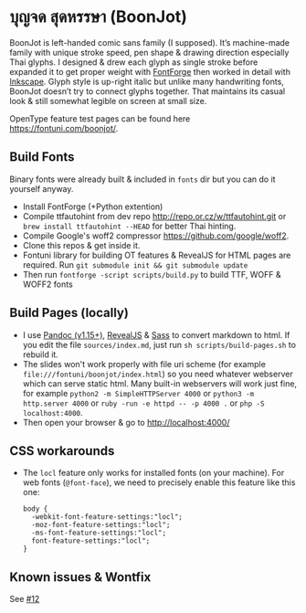 # บุญจด สุดหรรษา (BoonJot)

BoonJot is left-handed comic sans family (I supposed). It’s machine-made family with unique stroke speed, pen shape & drawing direction especially Thai glyphs. I designed & drew each glyph as single stroke before expanded it to get proper weight with [FontForge](http://fontforge.github.io/en-US/) then worked in detail with [Inkscape](https://inkscape.org/en/). Glyph style is up-right italic but unlike many handwriting fonts, BoonJot doesn’t try to connect glyphs together. That maintains its casual look & still somewhat legible on screen at small size.

OpenType feature test pages can be found here <https://fontuni.com/boonjot/>.

## Build Fonts

Binary fonts were already built & included in `fonts` dir but you can do it yourself anyway.

- Install FontForge (+Python extention)
- Compile ttfautohint from dev repo <http://repo.or.cz/w/ttfautohint.git> or `brew install ttfautohint --HEAD` for better Thai hinting.
- Compile Google's woff2 compressor <https://github.com/google/woff2>.
- Clone this repos & get inside it.
- Fontuni library for building OT features & RevealJS for HTML pages are required. Run `git submodule init && git submodule update`
- Then run `fontforge -script scripts/build.py` to build TTF, WOFF & WOFF2 fonts

## Build Pages (locally)

- I use [Pandoc (v1.15+)](http://pandoc.org/installing.html#installing-from-source), [RevealJS](https://github.com/hakimel/reveal.js/) & [Sass](http://sass-lang.com/install) to convert markdown to html. If you edit the file `sources/index.md`, just run `sh scripts/build-pages.sh` to rebuild it.
- The slides won't work properly with file uri scheme (for example `file:///fontuni/boonjot/index.html`) so you need whatever webserver which can serve static html. Many built-in webservers will work just fine, for example `python2 -m SimpleHTTPServer 4000` or `python3 -m http.server 4000` or `ruby -run -e httpd -- -p 4000 .` or `php -S localhost:4000`.
- Then open your browser & go to <http://localhost:4000/>

## CSS workarounds

- The `locl` feature only works for installed fonts (on your machine). For web fonts (`@font-face`), we need to precisely enable this feature like this one:

  ```
  body {
    -webkit-font-feature-settings:"locl"; 
    -moz-font-feature-settings:"locl"; 
    -ms-font-feature-settings:"locl"; 
    font-feature-settings:"locl";
  }
  ```

## Known issues & Wontfix

See [#12](https://github.com/fontuni/boonjot/issues/12)

